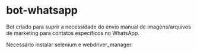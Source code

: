 # bot-whatsapp
Bot criado para suprir a necessidade do envio manual de imagens/arquivos de marketing para contatos específicos no WhatsApp.

Necessário instalar selenium e webdriver_manager.
